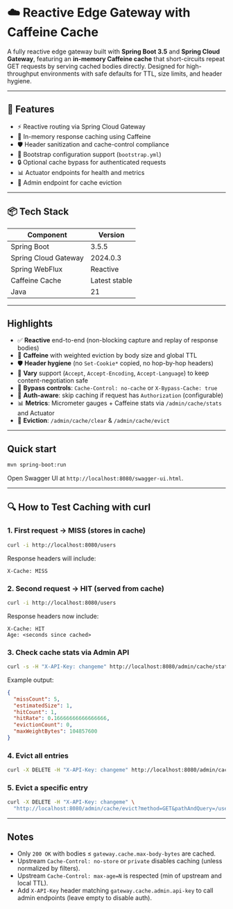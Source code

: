 # ☁️ Reactive Edge Gateway with Caffeine Cache

A fully reactive edge gateway built with **Spring Boot 3.5** and **Spring Cloud Gateway**, featuring an **in-memory Caffeine cache** that short-circuits repeat GET requests by serving cached bodies directly. Designed for high-throughput environments with safe defaults for TTL, size limits, and header hygiene.

---

## 🚀 Features

- ⚡ Reactive routing via Spring Cloud Gateway
- 🧠 In-memory response caching using Caffeine
- 🛡️ Header sanitization and cache-control compliance
- 🧰 Bootstrap configuration support (`bootstrap.yml`)
- 🔒 Optional cache bypass for authenticated requests
- 📊 Actuator endpoints for health and metrics
- 🧹 Admin endpoint for cache eviction

---

## 📦 Tech Stack

| Component              | Version        |
|------------------------|----------------|
| Spring Boot            | 3.5.5          |
| Spring Cloud Gateway   | 2024.0.3       |
| Spring WebFlux         | Reactive       |
| Caffeine Cache         | Latest stable  |
| Java                   | 21             |

---

## Highlights
- ✅ **Reactive** end-to-end (non-blocking capture and replay of response bodies)
- 🧠 **Caffeine** with weighted eviction by body size and global TTL
- 🛡️ **Header hygiene** (no `Set-Cookie*` copied, no hop-by-hop headers)
- 🔄 **Vary** support (`Accept`, `Accept-Encoding`, `Accept-Language`) to keep content-negotiation safe
- 🚫 **Bypass controls**: `Cache-Control: no-cache` or `X-Bypass-Cache: true`
- 🔐 **Auth-aware**: skip caching if request has `Authorization` (configurable)
- 📊 **Metrics**: Micrometer gauges + Caffeine stats via `/admin/cache/stats` and Actuator
- 🧹 **Eviction**: `/admin/cache/clear` & `/admin/cache/evict`

---

## Quick start
```bash
mvn spring-boot:run
```

Open Swagger UI at `http://localhost:8080/swagger-ui.html`.

---

## 🔍 How to Test Caching with curl

### 1. First request → MISS (stores in cache)
```bash
curl -i http://localhost:8080/users
```
Response headers will include:
```
X-Cache: MISS
```

### 2. Second request → HIT (served from cache)
```bash
curl -i http://localhost:8080/users
```
Response headers now include:
```
X-Cache: HIT
Age: <seconds since cached>
```

### 3. Check cache stats via Admin API
```bash
curl -s -H "X-API-Key: changeme" http://localhost:8080/admin/cache/stats | jq
```
Example output:
```json
{
  "missCount": 5,
  "estimatedSize": 1,
  "hitCount": 1,
  "hitRate": 0.16666666666666666,
  "evictionCount": 0,
  "maxWeightBytes": 104857600
}
```

### 4. Evict all entries
```bash
curl -X DELETE -H "X-API-Key: changeme" http://localhost:8080/admin/cache/clear
```

### 5. Evict a specific entry
```bash
curl -X DELETE -H "X-API-Key: changeme" \
  "http://localhost:8080/admin/cache/evict?method=GET&pathAndQuery=/users"
```

---

## Notes
- Only `200 OK` with bodies ≤ `gateway.cache.max-body-bytes` are cached.
- Upstream `Cache-Control: no-store` or `private` disables caching (unless normalized by filters).
- Upstream `Cache-Control: max-age=N` is respected (min of upstream and local TTL).
- Add `X-API-Key` header matching `gateway.cache.admin.api-key` to call admin endpoints (leave empty to disable auth).
